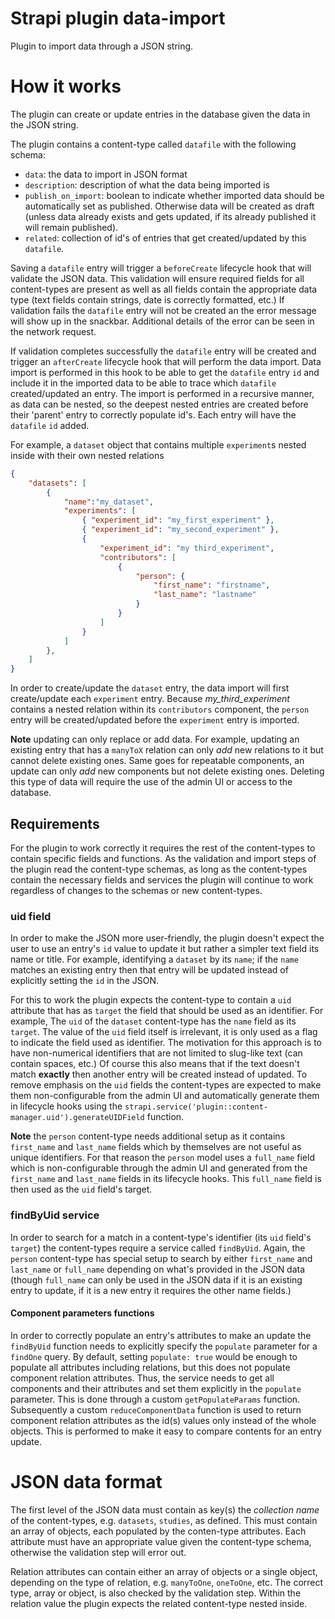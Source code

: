 # Strapi plugin data-import

Plugin to import data through a JSON string.

# How it works

The plugin can create or update entries in the database given the data in the JSON string.

The plugin contains a content-type called `datafile` with the following schema:

- `data`:
    the data to import in JSON format
- `description`:
    description of what the data being imported is
- `publish_on_import`:
    boolean to indicate whether imported data should be automatically set as published. Otherwise data will be created as draft (unless data already exists and gets updated, if its already published it will remain published).
- `related`:
    collection of id's of entries that get created/updated by this `datafile`.

Saving a `datafile` entry will trigger a `beforeCreate` lifecycle hook that will validate the JSON data. This validation will ensure required fields for all content-types are present as well as all fields contain the appropriate data type (text fields contain strings, date is correctly formatted, etc.) If validation fails the `datafile` entry will not be created an the error message will show up in the snackbar. Additional details of the error can be seen in the network request.

If validation completes successfully the `datafile` entry will be created and trigger an `afterCreate` lifecycle hook that will perform the data import. Data import is performed in this hook to be able to get the `datafile` entry `id` and include it in the imported data to be able to trace which `datafile` created/updated an entry. The import is performed in a recursive manner, as data can be nested, so the deepest nested entries are created before their 'parent' entry to correctly populate id's. Each entry will have the `datafile` `id` added.

For example, a `dataset` object that contains multiple `experiment`s nested inside with their own nested relations
```json
{
    "datasets": [
        { 
            "name":"my_dataset",
            "experiments": [
                { "experiment_id": "my_first_experiment" },
                { "experiment_id": "my_second_experiment" },
                {
                    "experiment_id": "my third_experiment",
                    "contributors": [
                        {
                            "person": {
                                "first_name": "firstname",
                                "last_name": "lastname"
                            }
                        }
                    ] 
                }
            ]
        },
    ]
}
```
In order to create/update the `dataset` entry, the data import will first create/update each `experiment` entry. Because *my_third_experiment*  contains a nested relation within its `contributors` component, the `person` entry will be created/updated before the `experiment` entry is imported.

**Note** updating can only replace or add data. For example, updating an existing entry that has a `manyToX` relation can only *add* new relations to it but cannot delete existing ones. Same goes for repeatable components, an update can only *add* new components but not delete existing ones. Deleting this type of data will require the use of the admin UI or access to the database.

## Requirements

For the plugin to work correctly it requires the rest of the content-types to contain specific fields and functions. As the validation and import steps of the plugin read the content-type schemas, as long as the content-types contain the necessary fields and services the plugin will continue to work regardless of changes to the schemas or new content-types.

### uid field

In order to make the JSON more user-friendly, the plugin doesn't expect the user to use an entry's `id` value to update it but rather a simpler text field its name or title. For example, identifying a `dataset` by its `name`; if the `name` matches an existing entry then that entry will be updated instead of explicitly setting the `id` in the JSON.

For this to work the plugin expects the content-type to contain a `uid` attribute that has as `target` the field that should be used as an identifier. For example, The `uid` of the `dataset` content-type has the `name` field as its `target`. The value of the `uid` field itself is irrelevant, it is only used as a flag to indicate the field used as identifier. The motivation for this approach is to have non-numerical identifiers that are not limited to slug-like text (can contain spaces, etc.) Of course this also means that if the text doesn't match **exactly** then another entry will be created instead of updated. To remove emphasis on the `uid` fields the content-types are expected to make them non-configurable from the admin UI and automatically generate them in lifecycle hooks using the `strapi.service('plugin::content-manager.uid').generateUIDField` function.

**Note** the `person` content-type needs additional setup as it contains `first_name` and `last_name` fields which by themselves are not useful as unique identifiers. For that reason the `person` model uses a `full_name` field which is non-configurable through the admin UI and generated from the `first_name` and `last_name` fields in its lifecycle hooks. This `full_name` field is then used as the `uid` field's target.

### findByUid service

In order to search for a match in a content-type's identifier (its `uid` field's `target`) the content-types require a service called `findByUid`. Again, the `person` content-type has special setup to search by either `first_name` and `last_name` or `full_name` depending on what's provided in the JSON data (though `full_name` can only be used in the JSON data if it is an existing entry to update, if it is a new entry it requires the other name fields.)

#### Component parameters functions

In order to correctly populate an entry's attributes to make an update the `findByUid` function needs to explicitly specify the `populate` parameter for a `findOne` query. By default, setting `populate: true` would be enough to populate all attributes including relations, but this does not populate component relation attributes. Thus, the service needs to get all components and their attributes and set them explicitly in the `populate` parameter. This is done through a custom `getPopulateParams` function. Subsequently a custom `reduceComponentData` function is used to return component relation attributes as the id(s) values only instead of the whole objects. This is performed to make it easy to compare contents for an entry update.

# JSON data format

The first level of the JSON data must contain as key(s) the *collection name* of the content-types, e.g. `datasets`, `studies`, as defined. This must contain an array of objects, each populated by the conten-type attributes. Each attribute must have an appropriate value given the content-type schema, otherwise the validation step will error out.

Relation attributes can contain either an array of objects or a single object, depending on the type of relation, e.g. `manyToOne`, `oneToOne`, etc. The correct type, array or object, is also checked by the validation step. Within the relation value the plugin expects the related content-type nested inside.
